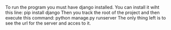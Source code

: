 To run the program you must have django installed. You can install it wiht this line:
  pip install django
Then you track the root of the project and then execute this command:
  python manage.py runserver
The only thing left is to see the url for the server and acces to it.
